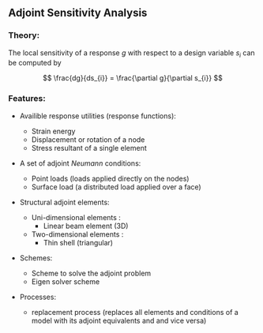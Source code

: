  
## Adjoint Sensitivity Analysis

### Theory:

The local sensitivity of a response $g$ with respect to a design variable $s_{i}$ can be computed by 

$$ \frac{dg}{ds_{i}} = \frac{\partial g}{\partial s_{i}} $$


  
  
### Features:  

- Availible response utilities (response functions):
     * Strain energy
     * Displacement or rotation of a node 
     * Stress resultant of a single element
  
- A set of adjoint *Neumann* conditions:
     * Point loads (loads applied directly on the nodes)
     * Surface load (a distributed load applied over a face)
   
- Structural adjoint elements:
    * Uni-dimensional elements :
       	* Linear beam element (3D)
    * Two-dimensional elements :
        * Thin shell (triangular)
       		
- Schemes:
	* Scheme to solve the adjoint problem
	* Eigen solver scheme

- Processes:
    * replacement process (replaces all elements and conditions of a model with its adjoint equivalents and and vice versa)
